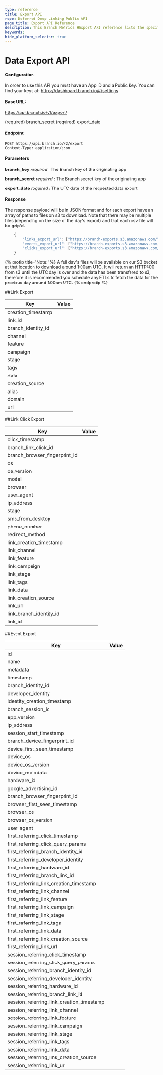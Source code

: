 ```yaml
---
type: reference
title: Export API
repo: Deferred-Deep-Linking-Public-API
page_title: Export API Reference
description: This Branch Metrics HExport API reference lists the specifications for pulling data from Branch via API.
keywords:  
hide_platform_selector: true
---
```

# Data Export API

#### Configuration
In order to use this API you must have an App ID and a Public Key.  You can find your keys at: https://dashboard.branch.io/#/settings

#### Base URL:
https://api.branch.io/v1/export/<branch key>

(required) branch_secret
(required) export_date <format YYYY-MM-DD>

#### Endpoint
	POST https://api.branch.io/v2/export
	Content-Type: application/json

#### Parameters

**branch_key** _required_
: The Branch key of the originating app

**branch_secret** _required_
: The Branch secret key of the originating app

**export_date** _required_
: The UTC date of the requested data export


#### Response

The response payload will be in JSON format and for each export have an array of paths to files on s3 to download. Note that there may be multiple files (depending on the size of the day's export) and that each csv file will be gzip'd.


```js
	{
		"links_export_url": ["https://branch-exports.s3.amazonaws.com/YOUR_APP_ID-2015-10-23-links-HASH.csv.gz"],
		"events_export_url": ["https://branch-exports.s3.amazonaws.com/YOUR_APP_ID-2015-10-23-events-HASH.csv.gz"],
		"clicks_export_url": ["https://branch-exports.s3.amazonaws.com/YOUR_APP_ID-2015-10-23-link_clicks-HASH.csv.gz"]
	}
```



{% protip title='Note:' %}
A full day's files will be available on our S3 bucket at that location to download around 1:00am UTC. It will return an HTTP400 from s3 until the UTC day is over and the data has been transfered to s3, therefore it is recommended you schedule any ETLs to fetch the data for the previous day around 1:00am UTC.
{% endprotip %}


##Link Export

| Key | Value
| --- | ---
|creation_timestamp|
|link_id|
|branch_identity_id|
|channel|
|feature|
|campaign|
|stage|
|tags|
|data|
|creation_source|
|alias|
|domain|
|url|


##Link Click Export

| Key | Value
| --- | ---
|click_timestamp|
|branch_link_click_id|
|branch_browser_fingerprint_id|
|os|
|os_version|
|model|
|browser|
|user_agent|
|ip_address|
|stage|
|sms_from_desktop|
|phone_number|
|redirect_method|
|link_creation_timestamp|
|link_channel|
|link_feature|
|link_campaign|
|link_stage|
|link_tags|
|link_data|
|link_creation_source|
|link_url|
|link_branch_identity_id|
|link_id|


##Event Export

| Key | Value
| --- | ---
|id|
|name|
|metadata|
|timestamp|
|branch_identity_id|
|developer_identity|
|identity_creation_timestamp|
|branch_session_id|
|app_version|
|ip_address|
|session_start_timestamp|
|branch_device_fingerprint_id|
|device_first_seen_timestamp|
|device_os|
|device_os_version|
|device_metadata|
|hardware_id|
|google_advertising_id|
|branch_browser_fingerprint_id|
|browser_first_seen_timestamp|
|browser_os|
|browser_os_version|
|user_agent|
|first_referring_click_timestamp|
|first_referring_click_query_params|
|first_referring_branch_identity_id|
|first_referring_developer_identity|
|first_referring_hardware_id|
|first_referring_branch_link_id|
|first_referring_link_creation_timestamp|
|first_referring_link_channel|
|first_referring_link_feature|
|first_referring_link_campaign|
|first_referring_link_stage|
|first_referring_link_tags|
|first_referring_link_data|
|first_referring_link_creation_source|
|first_referring_link_url|
|session_referring_click_timestamp|
|session_referring_click_query_params|
|session_referring_branch_identity_id|
|session_referring_developer_identity|
|session_referring_hardware_id|
|session_referring_branch_link_id|
|session_referring_link_creation_timestamp|
|session_referring_link_channel|
|session_referring_link_feature|
|session_referring_link_campaign|
|session_referring_link_stage|
|session_referring_link_tags|
|session_referring_link_data|
|session_referring_link_creation_source|
|session_referring_link_url|
